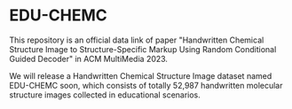 # EDU-CHEMC
This repository is an official data link of paper "Handwritten Chemical Structure Image to Structure-Specific Markup Using Random Conditional Guided Decoder" in ACM MultiMedia 2023. 

We will release a Handwritten Chemical Structure Image dataset named EDU-CHEMC soon, which consists of totally 52,987 handwritten molecular structure images collected in educational scenarios.
